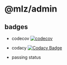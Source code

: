 # @mlz/admin

## badges

- codecov [![codecov](https://codecov.io/gh/milobluebell/mlz-admin/branch/master/graph/badge.svg)](https://codecov.io/gh/milobluebell/mlz-admin)

- codacy [![Codacy Badge](https://app.codacy.com/project/badge/Grade/999d89d9099e41ef81b9af94c98a8726)](https://www.codacy.com/manual/milobluebell/mlz-admin?utm_source=github.com&utm_medium=referral&utm_content=milobluebell/mlz-admin&utm_campaign=Badge_Grade)

- passing status
